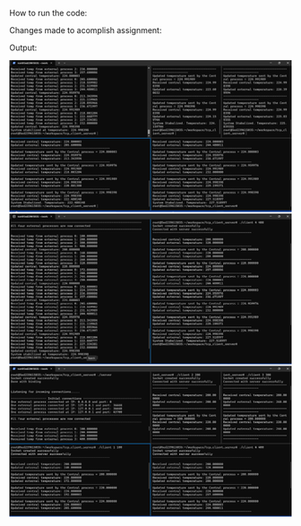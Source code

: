 How to run the code:

Changes made to acomplish assignment:

Output:

![sample_run_all_process](p1.png)
![sample_run_zoom_iin](p3.png)
![sample_run](p2.png)
